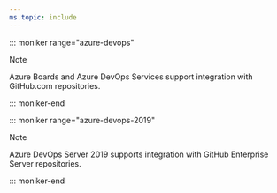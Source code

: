 ```yaml
---
ms.topic: include
---
```


::: moniker range="azure-devops"

> [!NOTE]   
> Azure Boards and Azure DevOps Services support integration with GitHub.com repositories. 
> 
::: moniker-end

::: moniker range="azure-devops-2019"

> [!NOTE]   
> Azure DevOps Server 2019 supports integration with GitHub Enterprise Server repositories.  
> 
::: moniker-end

